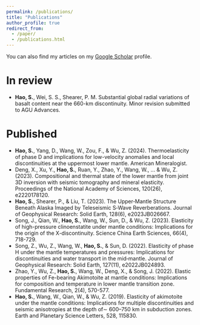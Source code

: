 ```yaml
---
permalink: /publications/
title: "Publications"
author_profile: true
redirect_from: 
  - /paper/
  - /publications.html
---
```


You can also find my articles on my [Google Scholar](https://scholar.google.com.hk/citations?user=ptd_FAcAAAAJ&hl=en) profile.


In review
======
* **Hao, S.**, Wei, S. S., Shearer, P. M. Substantial global radial variations of basalt content near the 660-km discontinuity. Minor revision submitted to AGU Advances.

Published
======
* **Hao, S.**, Yang, D., Wang, W., Zou, F., & Wu, Z. (2024). Thermoelasticity of phase D and implications for low-velocity anomalies and local discontinuities at the uppermost lower mantle. American Mineralogist.
* Deng, X., Xu, Y., **Hao, S.**, Ruan, Y., Zhao, Y., Wang, W., ... & Wu, Z. (2023). Compositional and thermal state of the lower mantle from joint 3D inversion with seismic tomography and mineral elasticity. Proceedings of the National Academy of Sciences, 120(26), e2220178120.
* **Hao, S.**, Shearer, P., & Liu, T. (2023). The Upper‐Mantle Structure Beneath Alaska Imaged by Teleseismic S‐Wave Reverberations. Journal of Geophysical Research: Solid Earth, 128(6), e2023JB026667.
* Song, J., Qian, W., **Hao, S.**, Wang, W., Sun, D., & Wu, Z. (2023). Elasticity of high-pressure clinoenstatite under mantle conditions: Implications for the origin of the X-discontinuity. Science China Earth Sciences, 66(4), 718-729.
* Song, Z., Wu, Z., Wang, W., **Hao, S.**, & Sun, D. (2022). Elasticity of phase H under the mantle temperatures and pressures: Implications for discontinuities and water transport in the mid‐mantle. Journal of Geophysical Research: Solid Earth, 127(11), e2022JB024893.
* Zhao, Y., Wu, Z., **Hao, S.**, Wang, W., Deng, X., & Song, J. (2022). Elastic properties of Fe-bearing Akimotoite at mantle conditions: Implications for composition and temperature in lower mantle transition zone. Fundamental Research, 2(4), 570-577.
* **Hao, S.**, Wang, W., Qian, W., & Wu, Z. (2019). Elasticity of akimotoite under the mantle conditions: Implications for multiple discontinuities and seismic anisotropies at the depth of∼ 600–750 km in subduction zones. Earth and Planetary Science Letters, 528, 115830.
